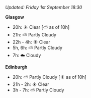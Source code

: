 *Updated: Friday 1st September 18:30*

**Glasgow**

* 20h: :sunny: Clear [:partly_sunny: as of 10h]
* 21h: :partly_sunny: Partly Cloudy
* 22h - 4h: :sunny: Clear
* 5h, 6h: :partly_sunny: Partly Cloudy
* 7h: :cloud: Cloudy

**Edinburgh**

* 20h: :partly_sunny: Partly Cloudy [:sunny: as of 10h]
* 21h - 2h: :sunny: Clear
* 3h - 7h: :partly_sunny: Partly Cloudy
